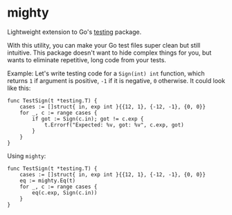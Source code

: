 # mighty

Lightweight extension to Go's [testing](https://golang.org/pkg/testing/) package.

With this utility, you can make your Go test files super clean but still intuitive.
This package doesn't want to hide complex things for you, but wants to eliminate repetitive,
long code from your tests.

Example: Let's write testing code for a `Sign(int) int` function,
which returns `1` if argument is positive, `-1` if it is negative, `0` otherwise.
It could look like this:

	func TestSign(t *testing.T) {
		cases := []struct{ in, exp int }{{12, 1}, {-12, -1}, {0, 0}}
		for _, c := range cases {
			if got := Sign(c.in); got != c.exp {
				t.Errorf("Expected: %v, got: %v", c.exp, got)
			}
		}
	}

Using `mighty`:

	func TestSign(t *testing.T) {
		cases := []struct{ in, exp int }{{12, 1}, {-12, -1}, {0, 0}}
		eq := mighty.Eq(t)
		for _, c := range cases {
			eq(c.exp, Sign(c.in))
		}
	}
